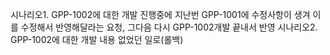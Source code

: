 시나리오1. GPP-1002에 대한 개발 진행중에 지난번 GPP-1001에 수정사항이 생겨 이를 수정해서 반영해달라는 요청, 그다음 다시 GPP-1002개발 끝내서 반영
시나리오2. GPP-1002에 대한 개발 내용 없었던 일로(롤백)